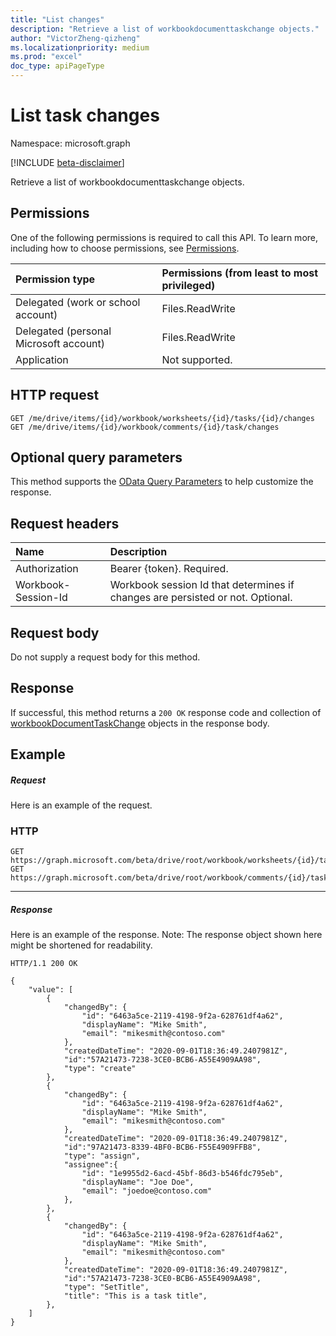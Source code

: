 ```yaml
---
title: "List changes"
description: "Retrieve a list of workbookdocumenttaskchange objects."
author: "VictorZheng-qizheng"
ms.localizationpriority: medium
ms.prod: "excel"
doc_type: apiPageType
---
```


# List task changes

Namespace: microsoft.graph

[!INCLUDE [beta-disclaimer](../../includes/beta-disclaimer.md)]

Retrieve a list of workbookdocumenttaskchange objects.

## Permissions
One of the following permissions is required to call this API. To learn more, including how to choose permissions, see [Permissions](/graph/permissions-reference).


|Permission type      | Permissions (from least to most privileged)              |
|:--------------------|:---------------------------------------------------------|
|Delegated (work or school account) | Files.ReadWrite    |
|Delegated (personal Microsoft account) | Files.ReadWrite    |
|Application | Not supported. |

## HTTP request
<!-- { "blockType": "ignored" } -->
```http
GET /me/drive/items/{id}/workbook/worksheets/{id}/tasks/{id}/changes
GET /me/drive/items/{id}/workbook/comments/{id}/task/changes
```
## Optional query parameters
This method supports the [OData Query Parameters](/graph/query-parameters) to help customize the response.

## Request headers
| Name      |Description|
|:----------|:----------|
| Authorization  | Bearer {token}. Required. |
| Workbook-Session-Id  | Workbook session Id that determines if changes are persisted or not. Optional.|

## Request body
Do not supply a request body for this method.

## Response

If successful, this method returns a `200 OK` response code and collection of [workbookDocumentTaskChange](../resources/workbookDocumentTaskChange.md) objects in the response body.
## Example
##### Request
Here is an example of the request.

### HTTP
<!-- {
  "blockType": "request",
  "name": "get_changes"
}-->
```msgraph-interactive
GET https://graph.microsoft.com/beta/drive/root/workbook/worksheets/{id}/tasks/{id}/changes
GET https://graph.microsoft.com/beta/drive/root/workbook/comments/{id}/task/changes
```

---

##### Response

Here is an example of the response. Note: The response object shown here might be shortened for readability.
<!-- {
  "blockType": "response",
  "truncated": true,
  "@odata.type": "microsoft.graph.workbookDocumentTaskChange",
  "isCollection": true
} -->
```http
HTTP/1.1 200 OK

{
    "value": [
        {
            "changedBy": {
                "id": "6463a5ce-2119-4198-9f2a-628761df4a62",
                "displayName": "Mike Smith",
                "email": "mikesmith@contoso.com"
            },
            "createdDateTime": "2020-09-01T18:36:49.2407981Z",
            "id":"57A21473-7238-3CE0-BCB6-A55E4909AA98",
            "type": "create"
        },
        {
            "changedBy": {
                "id": "6463a5ce-2119-4198-9f2a-628761df4a62",
                "displayName": "Mike Smith",
                "email": "mikesmith@contoso.com"
            },
            "createdDateTime": "2020-09-01T18:36:49.2407981Z",
            "id":"97A21473-8339-4BF0-BCB6-F55E4909FFB8",
            "type": "assign",
            "assignee":{
                "id": "1e9955d2-6acd-45bf-86d3-b546fdc795eb",
                "displayName": "Joe Doe",
                "email": "joedoe@contoso.com"
            },
        },
        {
            "changedBy": {
                "id": "6463a5ce-2119-4198-9f2a-628761df4a62",
                "displayName": "Mike Smith",
                "email": "mikesmith@contoso.com"
            },
            "createdDateTime": "2020-09-01T18:36:49.2407981Z",
            "id":"57A21473-7238-3CE0-BCB6-A55E4909AA98",
            "type": "SetTitle",
            "title": "This is a task title",
        },
    ]
}
```